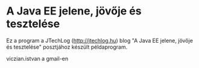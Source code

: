 A Java EE jelene, jövője és tesztelése
=============================

Ez a program a JTechLog (<http://jtechlog.hu>) blog "A Java EE jelene, jövője és tesztelése" posztjához készült példaprogram.

viczian.istvan a gmail-en

